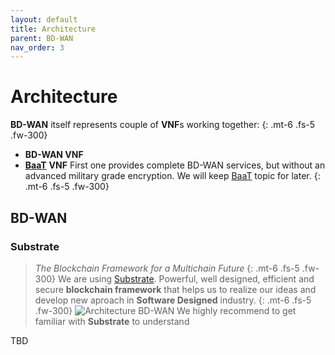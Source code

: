```yaml
---
layout: default
title: Architecture
parent: BD-WAN
nav_order: 3
---
```

# Architecture

**BD-WAN** itself represents couple of **VNF**s working together:
{: .mt-6 .fs-5 .fw-300}
- **BD-WAN VNF**
- [**BaaT**](https://bd-wan.github.io//docs/BaaT) **VNF**
First one provides complete BD-WAN services, but without an advanced military grade encryption. We will keep [BaaT](https://bd-wan.github.io//docs/BaaT) topic for later.
{: .mt-6 .fs-5 .fw-300}

## BD-WAN
### Substrate
> *The Blockchain Framework for a Multichain Future*
{: .mt-6 .fs-5 .fw-300}
We are using [Substrate](https://substrate.io/). Powerful, well designed, efficient and secure **blockchain framework** that helps us to realize our ideas and develop new aproach in **Software Designed** industry.
{: .mt-6 .fs-5 .fw-300}
![Architecture BD-WAN](https://user-images.githubusercontent.com/107935539/176629484-a8e47726-711f-429f-81b6-cffabdf211bf.png)
We highly recommend to get familiar with **Substrate** to understand 

TBD